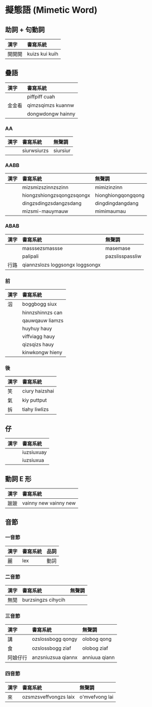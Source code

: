 # 擬態語 (Mimetic Word)

## 助詞 + 句動詞

| 漢字 | 書寫系統 |
| :--- | :--- |
| 開開開 | kuizs kui kuih |

## 疊語

| 漢字 | 書寫系統 |
| :--- | :--- |
| | piffpiff cuah |
| 金金看 | qimzsqimzs kuannw |
| | dongwdongw hainny |

### AA

| 漢字 | 書寫系統 | 無聲調 |
| :--- | :--- | :--- |
| | siurwsiurzs | siursiur |

### AABB

| 漢字 | 書寫系統 | 無聲調 |
| :--- | :--- | :--- |
| | mizsmizszinnzszinn | mimizinzinn |
| | hiongzshiongzsqongzsqongx | hionghiongqongqong |
|| dingzsdingzsdangzsdang | dingdingdangdang |
|| mizsmi-mauymauw | mimimaumau |

### ABAB

| 漢字 | 書寫系統 | 無聲調 |
| :--- | :--- | :--- |
| | masssezsmassse | masemase |
| | palipali | pazslisspassliw |
| 行路 | qiannzslozs loggsongx loggsongx |

### 前

| 漢字 | 書寫系統 |
| :--- | :--- |
| 泅 | boggbogg siux |
|| hinnzshinnzs can |
|| qauwqauw liamzs |
|| huyhuy hauy |
|| viffviagg hauy |
|| qizsqizs hauy |
|| kinwkongw hieny |

### 後

| 漢字 | 書寫系統 |
| :--- | :--- |
| 笑 | ciury haizshai |
| 氣 | kiy puttput |
| 拆 | tiahy liwlizs |

## 仔

| 漢字 | 書寫系統 |
| :--- | :--- |
|| iuzsiuxuay |
|| iuzsiuxua |

## 動詞 E 形

| 漢字 | 書寫系統 |
| :--- | :--- |
| 跛跛 | vainny new vainny new |

## 音節

### 一音節

| 漢字 | 書寫系統 | 品詞 |
| :--- | :--- | :--- |
| 麗 | lex | 動詞 |

### 二音節

| 漢字 | 書寫系統 | 無聲調 |
| :--- | :--- | :--- |
| 無閒 | burzsingzs cihycih |

### 三音節

| 漢字 | 書寫系統 | 無聲調 |
| :--- | :--- | :--- |
| 講 | ozslossbogg qongy | olobog qong |
| 食 | ozslossbogg ziaf | olobog ziaf |
| 阿娘仔行 | anzsniuzsua qiannx | anniuua qiann |

### 四音節

| 漢字 | 書寫系統 | 無聲調 |
| :--- | :--- | :--- |
| 來 | ozsmzsveffvongzs laix | o'mvefvong lai |
